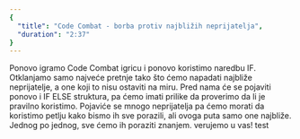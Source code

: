 ```yaml
---
{
  "title": "Code Combat - borba protiv najbližih neprijatelja",
  "duration": "2:37"
}
---
```


Ponovo igramo Code Combat igricu i ponovo koristimo naredbu IF. Otklanjamo samo najveće pretnje tako što ćemo napadati najbliže neprijatelje, a one koji to nisu ostaviti na miru. Pred nama će se pojaviti ponovo i IF ELSE struktura, pa ćemo imati prilike da proverimo da li je pravilno koristimo. Pojaviće se mnogo neprijatelja pa ćemo morati da koristimo petlju kako bismo ih sve porazili, ali ovoga puta samo one najbliže. Jednog po jednog, sve ćemo ih poraziti znanjem. verujemo u vas!
test

